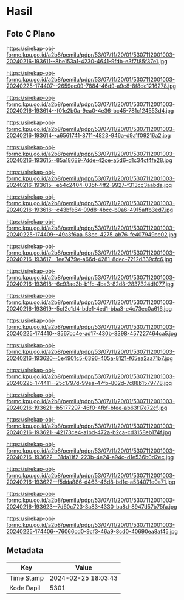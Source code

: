 # Hasil

## Foto C Plano

https://sirekap-obj-formc.kpu.go.id/a2b8/pemilu/pdpr/53/07/11/20/01/5307112001003-20240216-193611--8be153a1-4230-4641-9fdb-e3f7f85f37e1.jpg

https://sirekap-obj-formc.kpu.go.id/a2b8/pemilu/pdpr/53/07/11/20/01/5307112001003-20240225-174407--2659ec09-7884-46d9-a9c8-8f8dc1216278.jpg

https://sirekap-obj-formc.kpu.go.id/a2b8/pemilu/pdpr/53/07/11/20/01/5307112001003-20240216-193614--f01e2b0a-9ea0-4e36-bc45-781c124553d4.jpg

https://sirekap-obj-formc.kpu.go.id/a2b8/pemilu/pdpr/53/07/11/20/01/5307112001003-20240216-193614--a6561741-8711-4823-946a-d9a1f09216a2.jpg

https://sirekap-obj-formc.kpu.go.id/a2b8/pemilu/pdpr/53/07/11/20/01/5307112001003-20240216-193615--85a18689-7dde-42ce-a5d6-d1c34cf4fe28.jpg

https://sirekap-obj-formc.kpu.go.id/a2b8/pemilu/pdpr/53/07/11/20/01/5307112001003-20240216-193615--e54c2404-035f-4ff2-9927-f313cc3aabda.jpg

https://sirekap-obj-formc.kpu.go.id/a2b8/pemilu/pdpr/53/07/11/20/01/5307112001003-20240216-193616--c43bfe64-09d8-4bcc-b0a6-4915affb3ed7.jpg

https://sirekap-obj-formc.kpu.go.id/a2b8/pemilu/pdpr/53/07/11/20/01/5307112001003-20240225-174409--49a3f6aa-58ec-4275-ab76-fe407949cc02.jpg

https://sirekap-obj-formc.kpu.go.id/a2b8/pemilu/pdpr/53/07/11/20/01/5307112001003-20240216-193617--1ee7479e-a66d-4281-8dec-7212d339cfc6.jpg

https://sirekap-obj-formc.kpu.go.id/a2b8/pemilu/pdpr/53/07/11/20/01/5307112001003-20240216-193618--6c93ae3b-b1fc-4ba3-82d8-2837324df077.jpg

https://sirekap-obj-formc.kpu.go.id/a2b8/pemilu/pdpr/53/07/11/20/01/5307112001003-20240216-193619--5cf2c1d4-bde1-4ed1-bba3-e4c73ec0a616.jpg

https://sirekap-obj-formc.kpu.go.id/a2b8/pemilu/pdpr/53/07/11/20/01/5307112001003-20240225-174410--8567cc4e-ad17-430b-8398-457227464ca5.jpg

https://sirekap-obj-formc.kpu.go.id/a2b8/pemilu/pdpr/53/07/11/20/01/5307112001003-20240216-193620--5e4901c5-6396-405a-8121-f65ea2aa71b7.jpg

https://sirekap-obj-formc.kpu.go.id/a2b8/pemilu/pdpr/53/07/11/20/01/5307112001003-20240225-174411--25c1797d-99ea-47fb-802d-7c88b1579778.jpg

https://sirekap-obj-formc.kpu.go.id/a2b8/pemilu/pdpr/53/07/11/20/01/5307112001003-20240216-193621--b5177297-46f0-4fbf-bfee-ab63f17e72cf.jpg

https://sirekap-obj-formc.kpu.go.id/a2b8/pemilu/pdpr/53/07/11/20/01/5307112001003-20240216-193621--42173ce4-a1bd-472a-b2ca-cd3158eb174f.jpg

https://sirekap-obj-formc.kpu.go.id/a2b8/pemilu/pdpr/53/07/11/20/01/5307112001003-20240216-193622--31da11f2-223b-4e24-a94c-d1e536b0d2ec.jpg

https://sirekap-obj-formc.kpu.go.id/a2b8/pemilu/pdpr/53/07/11/20/01/5307112001003-20240216-193622--f5dda886-d463-46d8-bd1e-a534071e0a71.jpg

https://sirekap-obj-formc.kpu.go.id/a2b8/pemilu/pdpr/53/07/11/20/01/5307112001003-20240216-193623--7d60c723-3a83-4330-ba8d-8947d57b75fa.jpg

https://sirekap-obj-formc.kpu.go.id/a2b8/pemilu/pdpr/53/07/11/20/01/5307112001003-20240225-174406--76066cd0-9cf3-46a9-8cd0-40690ea8af45.jpg


## Metadata

| Key        | Value               |
| ---------- | ------------------- |
| Time Stamp | 2024-02-25 18:03:43 |
| Kode Dapil | 5301                |




